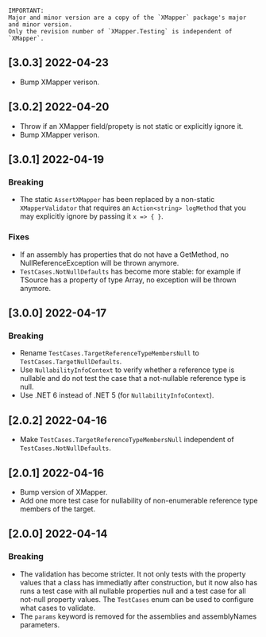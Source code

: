     
    IMPORTANT:
    Major and minor version are a copy of the `XMapper` package's major and minor version.
    Only the revision number of `XMapper.Testing` is independent of `XMapper`.

## [3.0.3] 2022-04-23

- Bump XMapper verison.

## [3.0.2] 2022-04-20

- Throw if an XMapper field/propety is not static or explicitly ignore it.
- Bump XMapper verison.

## [3.0.1] 2022-04-19

### Breaking

- The static `AssertXMapper` has been replaced by a non-static `XMapperValidator` that requires an `Action<string> logMethod` that you may explicitly ignore by passing it `x => { }`.

### Fixes

- If an assembly has properties that do not have a GetMethod, no NullReferenceException will be thrown anymore.
- `TestCases.NotNullDefaults` has become more stable: for example if TSource has a property of type Array, no exception will be thrown anymore.



## [3.0.0] 2022-04-17

### Breaking

- Rename `TestCases.TargetReferenceTypeMembersNull` to `TestCases.TargetNullDefaults`.
- Use `NullabilityInfoContext` to verify whether a reference type is nullable and do not test the case that a not-nullable reference type is null.
- Use .NET 6 instead of .NET 5 (for `NullabilityInfoContext`).



## [2.0.2] 2022-04-16

- Make `TestCases.TargetReferenceTypeMembersNull` independent of `TestCases.NotNullDefaults`.



## [2.0.1] 2022-04-16

- Bump version of XMapper.
- Add one more test case for nullability of non-enumerable reference type members of the target.



## [2.0.0] 2022-04-14

### Breaking

- The validation has become stricter. It not only tests with the property values that a class has immediatly after construction, but it now also has runs a test case with all nullable properties null and a test case for all not-null property values. The `TestCases` enum can be used to configure what cases to validate.
- The `params` keyword is removed for the assemblies and assemblyNames parameters.
